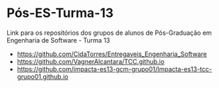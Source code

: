 # Pós-ES-Turma-13
Link para os repositórios dos grupos de alunos de Pós-Graduação em Engenharia de Software - Turma 13

* https://github.com/CidaTorres/Entregaveis_Engenharia_Software
* https://github.com/VagnerAlcantara/TCC.github.io
* https://github.com/impacta-es13-gcm-grupo01/Impacta-es13-tcc-grupo01.github.io

